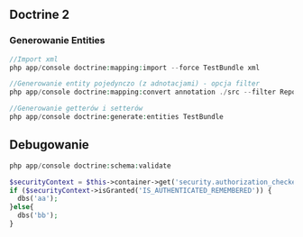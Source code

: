 ## Doctrine 2
### Generowanie Entities

```php
//Import xml
php app/console doctrine:mapping:import --force TestBundle xml

//Generowanie entity pojedynczo (z adnotacjami) - opcja filter
php app/console doctrine:mapping:convert annotation ./src --filter Report

//Generowanie getterów i setterów
php app/console doctrine:generate:entities TestBundle
```

## Debugowanie
```php
php app/console doctrine:schema:validate
```

```php
$securityContext = $this->container->get('security.authorization_checker');
if ($securityContext->isGranted('IS_AUTHENTICATED_REMEMBERED')) {
  dbs('aa');
}else{
  dbs('bb');
}
```        

